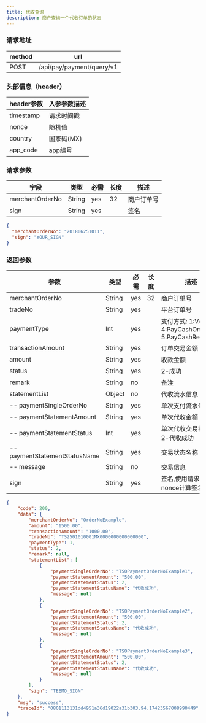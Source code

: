 ```yaml
---
title: 代收查询
description: 商户查询一个代收订单的状态
---
```


### 请求地址

| method | url                       |
| ------ | ------------------------- |
| POST   | /api/pay/payment/query/v1 |

### 头部信息（header）

| header参数                  | 入参参数描述  |
|---------------------------|---------|
| timestamp                 | 请求时间戳   |
| nonce                     | 随机值     |
| country                   | 国家码(MX) |
| app_code                  | app编号   |

### 请求参数

| 字段            | 类型   | 必需 | 长度 | 描述       |
| --------------- | ------ | ---- | ---- | ---------- |
| merchantOrderNo | String | yes  | 32   | 商户订单号 |
| sign            | String | yes  |      | 签名       |

```json title=请求示例
{
  "merchantOrderNo": "201806251011",
  "sign": "YOUR_SIGN"
}
```

### 返回参数

| 参数                          | 类型   | 必需 | 长度 | 描述                                                        |
| ----------------------------- | ------ | ---- |---|-----------------------------------------------------------|
| merchantOrderNo               | String | yes  | 32 | 商户订单号                                                     |
| tradeNo                       | String | yes  |   | 平台订单号                                                     |
| paymentType                   | Int    | yes  |   | 支付方式: 1:VA 4:PayCashOnce 5:PayCashRecurrent |
| transactionAmount             | String | yes  |   | 订单交易金额                                                    |
| amount                        | String | yes  |   | 收款金额                                                      |
| status                        | String | yes  |   | 2-成功                                             |
| remark                        | String | no   |   | 备注                                                        |
| statementList                 | Object | no   |   | 代收流水信息                                                    |
| -- paymentSingleOrderNo       | String | yes  |   | 单次支付流水号                                                   |
| -- paymentStatementAmount     | String | yes  |   | 单次代收金额                                                    |
| -- paymentStatementStatus     | Int | yes  |   | 单次代收交易状态: 2-代收成功                                          |
| -- paymentStatementStatusName | String | yes  |   | 交易状态名称                                                    |
| -- message                    | String | no   |   | 交易信息                                                      |
| sign                          | String | yes  |   | 签名,使用请求的nonce计算签名                                         |

```json title=返回示例
{
    "code": 200,
    "data": {
        "merchantOrderNo": "OrderNoExample",
        "amount": "1500.00",
        "transactionAmount": "1000.00",
        "tradeNo": "TS2501010001MX0000000000000000",
        "paymentType": 1,
        "status": 2,
        "remark": null,
        "statementList": [
            {
                "paymentSingleOrderNo": "TSOPaymentOrderNoExample1",
                "paymentStatementAmount": "500.00",
                "paymentStatementStatus": 2,
                "paymentStatementStatusName": "代收成功",
                "message": null
            },
            {
                "paymentSingleOrderNo": "TSOPaymentOrderNoExample2",
                "paymentStatementAmount": "500.00",
                "paymentStatementStatus": 2,
                "paymentStatementStatusName": "代收成功",
                "message": null
            },
            {
                "paymentSingleOrderNo": "TSOPaymentOrderNoExample3",
                "paymentStatementAmount": "500.00",
                "paymentStatementStatus": 2,
                "paymentStatementStatusName": "代收成功",
                "message": null
            }
        ],
        "sign": "TEEMO_SIGN"
    },
    "msg": "success",
    "traceId": "0801113131dd4951a36d19022a31b303.94.17423567008990449"
}
```
